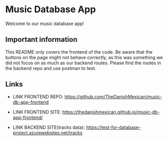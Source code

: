 # Music Database App
Welcome to our music database app!

## Important information

This README only covers the frontend of the code.
Be aware that the buttons on the page might not behave correctly, as this was something we did not focus on as much as our backend routes. Please find the routes in the backend repo and use postman to test.

## Links

+ LINK FRONTEND REPO: https://github.com/TheDanishMexican/music-db-app-frontend

+ LINK FRONTEND SITE: https://thedanishmexican.github.io/music-db-app-frontend/

+ LINK BACKEND SITE(tracks data): https://test-for-database-project.azurewebsites.net/tracks